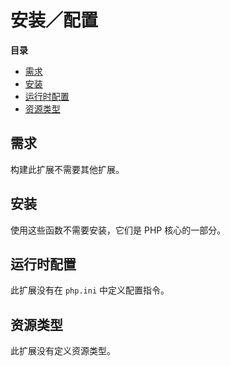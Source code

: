 安装／配置
==========

**目录**

-   [需求](/array/setup.html#需求)
-   [安装](/array/setup.html#安装)
-   [运行时配置](/array/setup.html#运行时配置)
-   [资源类型](/array/setup.html#资源类型)

需求
----

构建此扩展不需要其他扩展。

安装
----

使用这些函数不需要安装，它们是 PHP 核心的一部分。

运行时配置
----------

此扩展没有在 `php.ini` 中定义配置指令。

资源类型
--------

此扩展没有定义资源类型。
